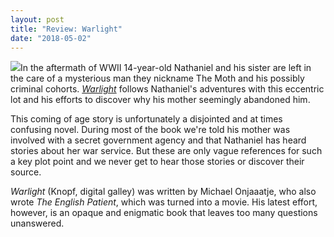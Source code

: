 ```yaml
---
layout: post
title: "Review: Warlight"
date: "2018-05-02"
---
```


![](images/51Fxy-n8MkL-136x200.jpg)In the aftermath of WWII 14-year-old Nathaniel and his sister are left in the care of a mysterious man they nickname The Moth and his possibly criminal cohorts. [_Warlight_](https://amzn.to/2KuZlD3) follows Nathaniel's adventures with this eccentric lot and his efforts to discover why his mother seemingly abandoned him.

This coming of age story is unfortunately a disjointed and at times confusing novel. During most of the book we're told his mother was involved with a secret government agency and that Nathaniel has heard stories about her war service. But these are only vague references for such a key plot point and we never get to hear those stories or discover their source.

_Warlight_ (Knopf, digital galley) was written by Michael Onjaaatje, who also wrote _The English Patient_, which was turned into a movie. His latest effort, however, is an opaque and enigmatic book that leaves too many questions unanswered.
